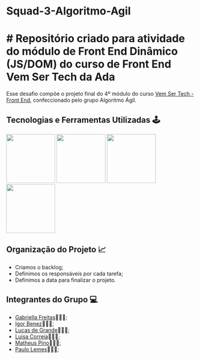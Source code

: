 # Squad-3-Algoritmo-Agil

# # Repositório criado para atividade do módulo de Front End Dinâmico (JS/DOM) do curso de Front End Vem Ser Tech da Ada 

Esse desafio compõe o projeto final do 4º módulo do curso [Vem Ser Tech - Front End](https://ada.tech/sou-aluno/programas/ifood-vem-ser-tech), confeccionado pelo  grupo Algoritmo Ágil.

## Tecnologias e Ferramentas Utilizadas 🕹️

<img src="https://cdn.jsdelivr.net/gh/devicons/devicon/icons/javascript/javascript-original.svg" width="130px"> <img src="https://cdn.jsdelivr.net/gh/devicons/devicon/icons/css3/css3-original-wordmark.svg" width="130px"> <img src="https://cdn.jsdelivr.net/gh/devicons/devicon/icons/html5/html5-original-wordmark.svg" width="130px"> <img src="https://cdn.jsdelivr.net/gh/devicons/devicon/icons/vscode/vscode-original-wordmark.svg" width="130px">

## Organização do Projeto 📈

- Criamos o backlog;
- Definimos os responsáveis por cada tarefa;
- Definimos a data para finalizar o projeto.

## Integrantes do Grupo 💻

- [Gabriella Freitas](https://github.com/gabriellafsena)👩🏻‍💻;
- [Igor Benez](https://github.com/igor-benez)👨🏻‍💻;
- [Lucas de Grande](https://github.com/)👨🏻‍💻;
- [Luisa Correia](https://github.com/luisacs923)👩🏻‍💻;
- [Matheus Pino](https://github.com/matheuspino)👨🏻‍💻;
- [Paulo Lemes](https://github.com/paulo-lemes)👨🏻‍💻;

